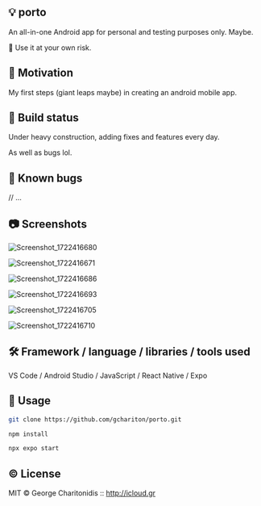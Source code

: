 ## :bulb: porto

An all-in-one Android app for personal and testing purposes only. Maybe.

:triangular_flag_on_post: Use it at your own risk.

## :calling: Motivation

My first steps (giant leaps maybe) in creating an android mobile app.

## :construction: Build status

Under heavy construction, adding fixes and features every day.

As well as bugs lol.

## :ant: Known bugs

// ...

## :camera: Screenshots

![Screenshot_1722416680](https://github.com/user-attachments/assets/117720ac-5ffd-4eec-96b7-143d7fe759d7)

![Screenshot_1722416671](https://github.com/user-attachments/assets/d6b01ea7-ad5f-4fd4-b1b5-09b572358c5d)

![Screenshot_1722416686](https://github.com/user-attachments/assets/cafaa20f-54bd-4c67-b90b-420c074d27b3)

![Screenshot_1722416693](https://github.com/user-attachments/assets/92069269-e8e8-4df0-b34f-e977a24cd1dd)

![Screenshot_1722416705](https://github.com/user-attachments/assets/80076845-38c9-444e-8cc9-b72bf97abed7)

![Screenshot_1722416710](https://github.com/user-attachments/assets/4e4ad519-bb9c-499b-941a-a801dc5bddc9)

## :hammer_and_wrench: Framework / language / libraries / tools used

VS Code / Android Studio / JavaScript / React Native / Expo

## :runner: Usage

```bash
git clone https://github.com/gchariton/porto.git
```

```bash
npm install
```

```bash
npx expo start
```

## :copyright: License

MIT © George Charitonidis :: http://icloud.gr
